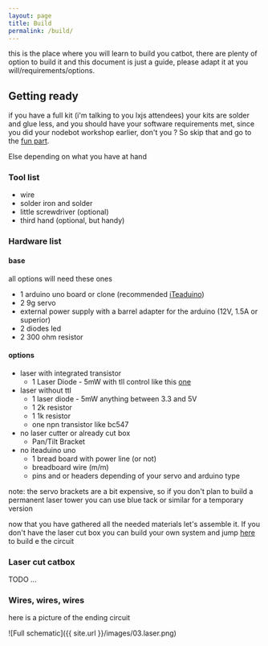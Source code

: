 ```yaml
---
layout: page
title: Build
permalink: /build/
---
```


this is the place where you will learn to build you catbot, there are plenty of option to build it and this document is just a guide, please adapt it at you will/requirements/options.

## Getting ready

if you have a full kit (i'm talking to you lxjs attendees) your kits are solder and glue less, and you should have your software requirements met, since you did your nodebot workshop earlier, don't you ? So skip that and go to the [fun part](#cnckit).

Else depending on what you have at hand

### Tool list

- wire
- solder iron and solder
- little screwdriver (optional)
- third hand (optional, but handy)

### Hardware list

#### base
all options will need these ones

- 1 arduino uno board or clone (recommended [iTeaduino](http://imall.iteadstudio.com/im130312001.html))
- 2 9g servo
- external power supply with a barrel adapter for the arduino (12V, 1.5A or superior)
- 2 diodes led
- 2 300 ohm resistor

#### options

- laser with integrated transistor
  - 1 Laser Diode - 5mW with tll control like this [one](https://www.sparkfun.com/products/8654)
- laser without ttl
  - 1 laser diode - 5mW anything between 3.3 and 5V
  - 1 2k resistor
  - 1 1k resistor
  - one npn transistor like bc547
- no laser cutter or already cut box
  - Pan/Tilt Bracket
- no iteaduino uno
  - 1 bread board with power line (or not)
  - breadboard wire (m/m)
  - pins and or headers depending of your servo and arduino type

note: the servo brackets are a bit expensive, so if you don't plan to build a permanent laser tower you can use blue tack or similar for a temporary version

now that you have gathered all the needed materials let's assemble it. If you don't have the laser cut box you can build your own system and jump [here](#circuit) to build e the circuit

### <a name="cnckit"></a> Laser cut catbox

TODO ...

### <a name="circuit"></a> Wires, wires, wires

here is a picture of the ending circuit

![Full schematic]({{ site.url }}/images/03.laser.png)
